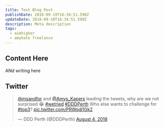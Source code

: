 ```yaml
---
title: Test Blog Post
publishDate: 2018-09-19T16:34:51.598Z
updateDate: 2018-09-10T16:34:51.599Z
description: Meta description
tags:
  - aimhigher
  - amykate freelance
---
```

## Content Here
ANd writing here
## Twitter
<blockquote class="twitter-tweet" data-lang="en"><p lang="en" dir="ltr"><a href="https://twitter.com/msandfor?ref_src=twsrc%5Etfw">@msandfor</a> and <a href="https://twitter.com/Amys_Kapers?ref_src=twsrc%5Etfw">@Amys_Kapers</a> leading the tweets, why are we not surprised 😂 <a href="https://twitter.com/hashtag/wetried?src=hash&amp;ref_src=twsrc%5Etfw">#wetried</a> <a href="https://twitter.com/hashtag/DDDPerth?src=hash&amp;ref_src=twsrc%5Etfw">#DDDPerth</a> Who else wants to challenge for <a href="https://twitter.com/hashtag/top3?src=hash&amp;ref_src=twsrc%5Etfw">#top3</a>? <a href="https://t.co/PRWqdi1Gk2">pic.twitter.com/PRWqdi1Gk2</a></p>&mdash; DDD Perth (@DDDPerth) <a href="https://twitter.com/DDDPerth/status/1025558951172001793?ref_src=twsrc%5Etfw">August 4, 2018</a></blockquote>
